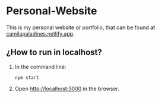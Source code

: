 # Personal-Website

This is my personal website or portfolio, that can be found at [camilapaladines.netlify.app](https://camilapaladines.netlify.app/).

## ¿How to run in localhost?

1. In the command line:
    ```
    npm start
    ```
2. Open [http://localhost:3000](http://localhost:3000) in the browser.
